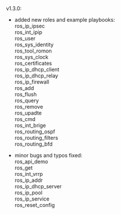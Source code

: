 v1.3.0:  
  - added new roles and example playbooks:  
    ros_ip_ipsec  
    ros_int_ipip  
    ros_user  
    ros_sys_identity  
    ros_tool_romon  
    ros_sys_clock  
    ros_certificates  
    ros_ip_dhcp_client  
    ros_ip_dhcp_relay  
    ros_ip_firewall  
    ros_add  
    ros_flush  
    ros_query  
    ros_remove  
    ros_upadte  
    ros_cmd  
    ros_int_brige  
    ros_routing_ospf  
    ros_routing_filters  
    ros_routing_bfd  

  - minor bugs and typos fixed:  
    ros_api_demo  
    ros_get  
    ros_int_vrrp  
    ros_ip_addr  
    ros_ip_dhcp_server  
    ros_ip_pool  
    ros_ip_service  
    ros_reset_config  


